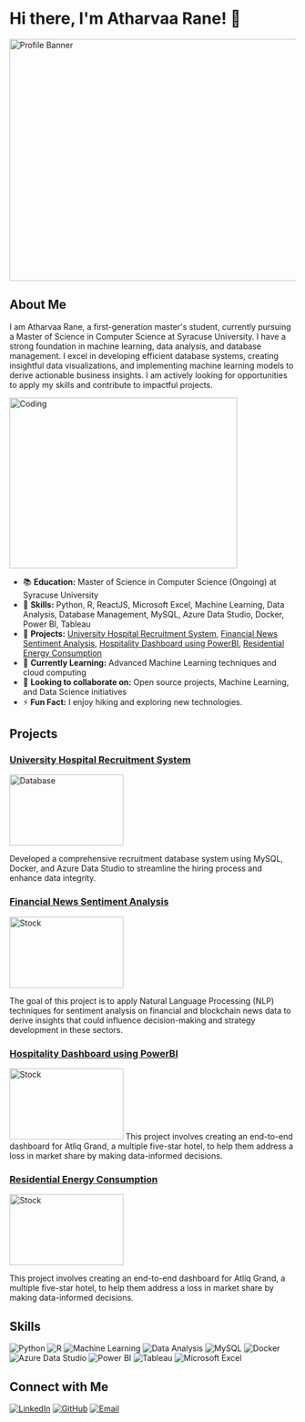 # Hi there, I'm Atharvaa Rane! 👋
<img src="https://media.giphy.com/media/LaVp0AyqR5bGsC5Cbm/giphy.gif?cid=790b7611ht7h3pms3rsejedvtx13k5w3d4qrabw1s7eqjdq2&ep=v1_gifs_search&rid=giphy.gif&ct=g" width="800" height="425" alt="Profile Banner">

## About Me

I am Atharvaa Rane, a first-generation master's student, currently pursuing a Master of Science in Computer Science at Syracuse University. I have a strong foundation in machine learning, data analysis, and database management. I excel in developing efficient database systems, creating insightful data visualizations, and implementing machine learning models to derive actionable business insights. I am actively looking for opportunities to apply my skills and contribute to impactful projects.

<img src="https://media.giphy.com/media/IiHtE9KJTiiu6XOsEP/giphy.gif?cid=ecf05e47vf1n1kv4ran7ndi7k7gv3cu88xuiws7b8mr5zf9e&ep=v1_gifs_related&rid=giphy.gif&ct=g"
 width="400" height="300" alt="Coding">

- 📚 **Education:** Master of Science in Computer Science (Ongoing) at Syracuse University
- 🌟 **Skills:** Python, R, ReactJS, Microsoft Excel, Machine Learning, Data Analysis, Database Management, MySQL, Azure Data Studio, Docker, Power BI, Tableau
- 🔭 **Projects:** [University Hospital Recruitment System](https://github.com/atharvaa27/University_Hospital_Recruitment), [Financial News Sentiment Analysis](https://github.com/atharvaa27/NLP_FinancialNews_SentimentAnalysis), [Hospitality Dashboard using PowerBI](https://github.com/atharvaa27/Hospitality_Dashboard_using_PowerBI), [Residential Energy Consumption](https://github.com/atharvaa27/Residential_Energy_Consumption)
- 🌱 **Currently Learning:** Advanced Machine Learning techniques and cloud computing
- 👯 **Looking to collaborate on:** Open source projects, Machine Learning, and Data Science initiatives
- ⚡ **Fun Fact:** I enjoy hiking and exploring new technologies.

## Projects

### [University Hospital Recruitment System](https://github.com/atharvaa27/University_Hospital_Recruitment)
<img src="https://media.giphy.com/media/3o6MbpQEYfJXcwdgCQ/giphy.gif?cid=ecf05e47ryr736dgoq8iyhlfyt741miq7bjpm9ycgmcxzyia&ep=v1_gifs_related&rid=giphy.gif&ct=g" width="200" height="125" alt="Database">

Developed a comprehensive recruitment database system using MySQL, Docker, and Azure Data Studio to streamline the hiring process and enhance data integrity.

### [Financial News Sentiment Analysis](https://github.com/atharvaa27/NLP_FinancialNews_SentimentAnalysis)
<img src="https://media.giphy.com/media/FzM6t9qJl39BxevREi/giphy.gif?cid=790b7611dfj7kpj15pi8ibjenl7tt8tl3wuu5qmusy8tus68&ep=v1_gifs_search&rid=giphy.gif&ct=g" width="200" height="125" alt="Stock">

The goal of this project is to apply Natural Language Processing (NLP) techniques for sentiment analysis on financial and blockchain news data to derive insights that could influence decision-making and strategy development in these sectors.

### [Hospitality Dashboard using PowerBI](https://github.com/atharvaa27/Hospitality_Dashboard_using_PowerBI)
<img src="https://media.giphy.com/media/iRIf7MAdvOIbdxK4rR/giphy.gif?cid=ecf05e47pppw634m0ljlfqes7smo9vk2hslyejq0t12b8awe&ep=v1_gifs_related&rid=giphy.gif&ct=g" width="200" height="125" alt="Stock">
This project involves creating an end-to-end dashboard for Atliq Grand, a multiple five-star hotel, to help them address a loss in market share by making data-informed decisions.


### [Residential Energy Consumption](https://github.com/atharvaa27/Residential_Energy_Consumption)
<img src="https://media.giphy.com/media/v1.Y2lkPTc5MGI3NjExeHBhZzEzZ3UzNGRzOGFzMTlsdnJneXl5MzF5Zzgyano5cm9ybjlmZiZlcD12MV9naWZzX3NlYXJjaCZjdD1n/M0WG2i7RATxVBimGad/giphy.gif" width="200" height="125" alt="Stock">

This project involves creating an end-to-end dashboard for Atliq Grand, a multiple five-star hotel, to help them address a loss in market share by making data-informed decisions.



## Skills

![Python](https://img.shields.io/badge/Python-FFD43B?style=for-the-badge&logo=python&logoColor=blue)
![R](https://img.shields.io/badge/R-276DC3?style=for-the-badge&logo=r&logoColor=white)
![Machine Learning](https://img.shields.io/badge/Machine%20Learning-FF6F00?style=for-the-badge&logo=scikit-learn&logoColor=white)
![Data Analysis](https://img.shields.io/badge/Data%20Analysis-0078D4?style=for-the-badge&logo=azuredataexplorer&logoColor=white)
![MySQL](https://img.shields.io/badge/MySQL-00000F?style=for-the-badge&logo=mysql&logoColor=white)
![Docker](https://img.shields.io/badge/Docker-2496ED?style=for-the-badge&logo=docker&logoColor=white)
![Azure Data Studio](https://img.shields.io/badge/Azure%20Data%20Studio-0078D4?style=for-the-badge&logo=azuredevops&logoColor=white)
![Power BI](https://img.shields.io/badge/Power%20BI-F2C811?style=for-the-badge&logo=powerbi&logoColor=white)
![Tableau](https://img.shields.io/badge/Tableau-E97627?style=for-the-badge&logo=tableau&logoColor=white)
![Microsoft Excel](https://img.shields.io/badge/Microsoft%20Excel-217346?style=for-the-badge&logo=microsoft-excel&logoColor=white)

## Connect with Me

[![LinkedIn](https://img.shields.io/badge/LinkedIn-0077B5?style=for-the-badge&logo=linkedin&logoColor=white)](https://www.linkedin.com/in/atharvaa-rane/)
[![GitHub](https://img.shields.io/badge/GitHub-100000?style=for-the-badge&logo=github&logoColor=white)](https://github.com/atharvaa27)
[![Email](https://img.shields.io/badge/Email-D14836?style=for-the-badge&logo=gmail&logoColor=white)](mailto:atharvaa2014@gmail.com)

